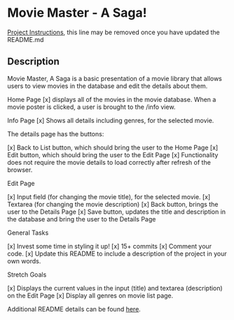 # Movie Master - A Saga!

[Project Instructions](./INSTRUCTIONS.md), this line may be removed once you have updated the README.md

## Description

Movie Master, A Saga is a basic presentation of a movie library that allows users to view movies in the database and edit the details about them. 

Home Page
[x] displays all of the movies in the movie database. When a movie poster is clicked, a user is brought to the /info view.

Info Page
[x] Shows all details including genres, for the selected movie.

The details page has the buttons:

[x]   Back to List button, which should bring the user to the Home Page
[x]   Edit button, which should bring the user to the Edit Page
[x]   Functionality does not require the movie details to load correctly after refresh of the browser.

Edit Page

[x]   Input field (for changing the movie title), for the selected movie.
[x]   Textarea (for changing the movie description)
[x]   Back button, brings the user to the Details Page
[x]   Save button, updates the title and description in the database and bring the user to the Details Page

General Tasks

 [x] Invest some time in styling it up!
 [x] 15+ commits
 [x] Comment your code.
 [x] Update this README to include a description of the project in your own words.
 
Stretch Goals

 [x] Displays the current values in the input (title) and textarea (description) on the Edit Page
 [x] Display all genres on movie list page.
 
Additional README details can be found [here](https://github.com/PrimeAcademy/github-finalization-assignment).